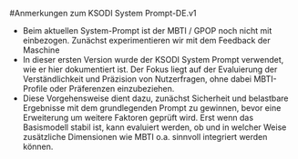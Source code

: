 #Anmerkungen zum KSODI System Prompt-DE.v1

- Beim aktuellen System-Prompt ist der MBTI / GPOP noch nicht mit einbezogen. Zunächst experimentieren wir mit dem Feedback der Maschine
- In dieser ersten Version wurde der KSODI System Prompt verwendet, wie er hier dokumentiert ist. Der Fokus liegt auf der Evaluierung der Verständlichkeit und Präzision von Nutzerfragen, ohne dabei MBTI-Profile oder Präferenzen einzubeziehen.
- Diese Vorgehensweise dient dazu, zunächst Sicherheit und belastbare Ergebnisse mit dem grundlegenden Prompt zu gewinnen, bevor eine Erweiterung um weitere Faktoren geprüft wird. Erst wenn das Basismodell stabil ist, kann evaluiert werden, ob und in welcher Weise zusätzliche Dimensionen wie MBTI o.a. sinnvoll integriert werden können.
